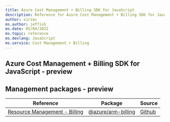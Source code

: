 ```yaml
---
title: Azure Cost Management + Billing SDK for JavaScript
description: Reference for Azure Cost Management + Billing SDK for JavaScript
author: xirzec
ms.author: jeffish
ms.date: 05/04/2022
ms.topic: reference
ms.devlang: JavaScript
ms.service: Cost Management + Billing
---
```

## Azure Cost Management + Billing SDK for JavaScript - preview
## Management packages - preview
| Reference | Package | Source |
|---|---|---|
|[Resource Management - Billing](javascript/api/overview/azure/arm-billing-readme)|[@azure/arm-billing](https://www.npmjs.com/package/@azure/arm-billing)|[Github](https://github.com/Azure/azure-sdk-for-js/blob/main/sdk/billing/arm-billing)|

